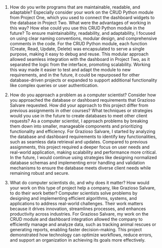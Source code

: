 1. How do you write programs that are maintainable, readable, and adaptable? Especially consider your work on the CRUD Python module from Project One, which you used to connect the dashboard widgets to the database in Project Two. What were the advantages of working in this way? How else could you use this CRUD Python module in the future?
To ensure maintainability, readability, and adaptability, I focused on using clear naming conventions, modular design, and comprehensive comments in the code. For the CRUD Python module, each function (Create, Read, Update, Delete) was encapsulated to serve a single purpose, making it easy to debug and reuse. This modular approach allowed seamless integration with the dashboard in Project Two, as it separated the logic from the interface, promoting scalability. Working this way made it easier to test and adapt the module to new requirements, and in the future, it could be repurposed for other database-driven projects or expanded to support additional functionality like complex queries or user authentication.

2. How do you approach a problem as a computer scientist? Consider how you approached the database or dashboard requirements that Grazioso Salvare requested. How did your approach to this project differ from previous assignments in other courses? What techniques or strategies would you use in the future to create databases to meet other client requests?
As a computer scientist, I approach problems by breaking them down into smaller, manageable components and prioritizing functionality and efficiency. For Grazioso Salvare, I started by analyzing the database and dashboard requirements to identify key functionalities, such as seamless data retrieval and updates. Compared to previous assignments, this project required a deeper focus on user needs and real-world application, making scalability and performance more critical. In the future, I would continue using strategies like designing normalized database schemas and implementing error handling and validation mechanisms to ensure the database meets diverse client needs while remaining robust and secure.

3. What do computer scientists do, and why does it matter? How would your work on this type of project help a company, like Grazioso Salvare, to do their work better?
Computer scientists solve problems by designing and implementing efficient algorithms, systems, and applications to address real-world challenges. Their work matters because it drives innovation, streamlines processes, and enhances productivity across industries. For Grazioso Salvare, my work on the CRUD module and dashboard integration allowed the company to efficiently manage and analyze data, such as tracking animal rescues or generating reports, enabling faster decision-making. This project demonstrated how technology can optimize workflows, reduce errors, and support an organization in achieving its goals more effectively.

